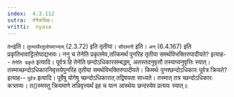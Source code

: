 ```yaml
---
index:  4.3.112
sutra:  तेनैकदिक्।
vritti:  nyasa
---
```


`तेन`इति। `तुल्यार्थैरतुलोपमाभ्याम्` (2.3.72) इति तृतीया। `सौदामनी` इति। `अन्` (6.4.167) इति प्रकृतिभावाट्टिलोपाद्यभावः।
ननु च तेनेति प्रकृतमेव,तत्किमर्थं पुनरिह तृतीया समर्थविभक्तिरुपादीयते? इत्याह-- `तेनेति प्रकृते` इत्यादि। पूर्वत्र हि तेनेति छन्दोऽधिकारसम्बद्धम्, अतस्तदनुवृत्तौ तस्याप्यनुवृत्तिः स्यात्। तस्माच्छन्दोऽधिकारनिवृत्तयेपुनरिह तृतीया समर्थविभक्तिरुपादीयते। किमर्थः पुनश्छन्दोऽधिकारः पूर्वत्र क्रियते? इत्याह-- `पूर्वत्र` इत्यादि। पूर्वेषु योगेषु च्छन्दोऽधिकारात् तद्विषयता साध्यते। तस्मात् तत्र च्छन्दोऽधिकारः कत्र्तव्यः। त()स्मस्तु क्रियमाणे तन्निवृत्त्यर्थं इह च यत्न आस्थेयः छन्दस्येव प्रत्ययः स्यात्॥
